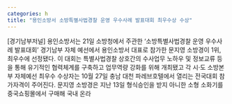 ```yaml
---
categories: h
title: "용인소방서 소방특별사법경찰 운영 우수사례 발표대회 최우수상 수상"
---
```

[경기남부저널] 용인소방서는 21일 소방청에서 주관한 ‘소방특별사법경찰 운영 우수사례 발표대회’ 경기남부 자체 예선에서 용인소방서 대표로 참가한 문지영 소방경이 1위, 최우수에 선정됐다. 이 대회는 특별사법경찰 상호간의 수사업무 노하우 및 정보교류 등을 통해 유기적인 협력체계를 구축하고 업무역량 강화를 위해 개최됐고 각 시·도 소방본부 자체예선 최우수 수상자는 10월 27일 충남 대천 파레브호텔에서 열리는 전국대회 참가자격이 주어진다. 문지영 소방경은 지난 13일 형식승인을 받지 아니한 소형 소화기를 중국쇼핑몰에서 구매해 국내 온라